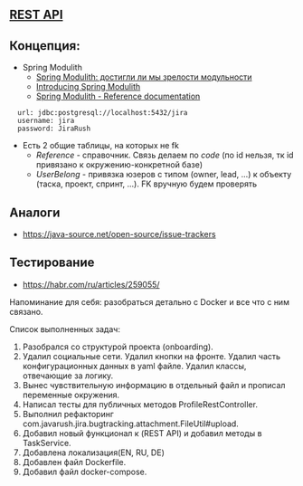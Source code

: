 ## [REST API](http://localhost:8080/doc)

## Концепция:

- Spring Modulith
    - [Spring Modulith: достигли ли мы зрелости модульности](https://habr.com/ru/post/701984/)
    - [Introducing Spring Modulith](https://spring.io/blog/2022/10/21/introducing-spring-modulith)
    - [Spring Modulith - Reference documentation](https://docs.spring.io/spring-modulith/docs/current-SNAPSHOT/reference/html/)

```
  url: jdbc:postgresql://localhost:5432/jira
  username: jira
  password: JiraRush
```

- Есть 2 общие таблицы, на которых не fk
    - _Reference_ - справочник. Связь делаем по _code_ (по id нельзя, тк id привязано к окружению-конкретной базе)
    - _UserBelong_ - привязка юзеров с типом (owner, lead, ...) к объекту (таска, проект, спринт, ...). FK вручную будем
      проверять

## Аналоги

- https://java-source.net/open-source/issue-trackers

## Тестирование

- https://habr.com/ru/articles/259055/

Напоминание для себя: разобраться детально с Docker и все что с ним связано.

Список выполненных задач:
1. Разобрался со структурой проекта (onboarding).
2. Удалил социальные сети. Удалил кнопки на фронте. Удалил часть конфигурационных данных в yaml файле.
Удалил классы, отвечающие за логику.
3. Вынес чувствительную информацию в отдельный файл и прописал переменные окружения.
4. Написал тесты для публичных методов ProfileRestController.
5. Выполнил рефакторинг com.javarush.jira.bugtracking.attachment.FileUtil#upload.
6. Добавил новый функционал к (REST API) и добавил методы в TaskService.
7. Добавлена локализация(EN, RU, DE)
8. Добавлен файл Dockerfile.
9. Добавил файл docker-compose.